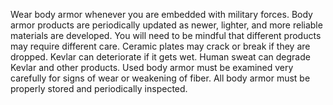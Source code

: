 [Title]: # (Embedded With Military)
[Difficulty]: # (Advanced)
[Order]: # (2)

Wear body armor whenever you are embedded with military forces. Body armor products are periodically updated as newer, lighter, and more reliable materials are developed. You will need to be mindful that different products may require different care. Ceramic plates may crack or break if they are dropped. Kevlar can deteriorate if it gets wet. Human sweat can degrade Kevlar and other products. Used body armor must be examined very carefully for signs of wear or weakening of fiber. All body armor must be properly stored and periodically inspected.